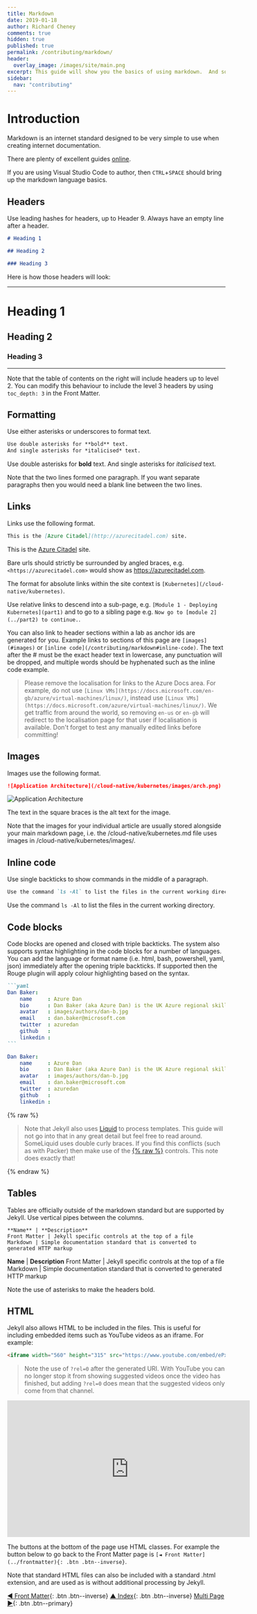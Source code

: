```yaml
---
title: Markdown
date: 2019-01-18
author: Richard Cheney
comments: true
hidden: true
published: true
permalink: /contributing/markdown/
header:
  overlay_image: /images/site/main.png
excerpt: This guide will show you the basics of using markdown.  And some html tricks to use outside of standard markdown support.
sidebar:
  nav: "contributing"
---
```


# Introduction

Markdown is an internet standard designed to be very simple to use when creating internet documentation.

There are plenty of excellent guides [online](https://github.com/adam-p/markdown-here/wiki/Markdown-Cheatsheet).

If you are using Visual Studio Code to author, then `CTRL`+`SPACE` should bring up the markdown language basics.

## Headers

Use leading hashes for headers, up to Header 9. Always have an empty line after a header.

```markdown
# Heading 1

## Heading 2

### Heading 3
```

Here is how those headers will look:

-----------------------

# Heading 1

## Heading 2

### Heading 3

-----------------------

Note that the table of contents on the right will include headers up to level 2. You can modify this behaviour to include the level 3 headers by using `toc_depth: 3` in the Front Matter.

## Formatting

Use either asterisks or underscores to format text.

```markdown
Use double asterisks for **bold** text.
And single asterisks for *italicised* text.
```

Use double asterisks for **bold** text.
And single asterisks for *italicised* text.

Note that the two lines formed one paragraph.  If you want separate paragraphs then you would need a blank line between the two lines.

## Links

Links use the following format.

```markdown
This is the [Azure Citadel](http://azurecitadel.com) site.
```

This is the [Azure Citadel](http://azurecitadel.com) site.

Bare urls should strictly be surrounded by angled braces, e.g. `<https://azurecitadel.com>` would show as <https://azurecitadel.com>.

The format for absolute links within the site context is `[Kubernetes](/cloud-native/kubernetes)`.

Use relative links to descend into a sub-page, e.g. `[Module 1 - Deploying Kubernetes](part1)` and to go to a sibling page e.g. `Now go to [module 2](../part2) to continue.`.

You can also link to header sections within a lab as anchor ids are generated for you. Example links to sections of this page are `[images](#images)` or `[inline code](/contributing/markdown#inline-code)`. The text after the # must be the exact header text in lowercase, any punctuation will be dropped, and multiple words should be hyphenated such as the inline code example.

> Please remove the localisation for links to the Azure Docs area.  For example, do not use `[Linux VMs](https://docs.microsoft.com/en-gb/azure/virtual-machines/linux/)`, instead use `[Linux VMs](https://docs.microsoft.com/azure/virtual-machines/linux/)`. We get traffic from around the world, so removing `en-us` or `en-gb` will redirect to the localisation page for that user if localisation is available. Don't forget to test any manually edited links before committing!

## Images

Images use the following format.

```markdown
![Application Architecture](/cloud-native/kubernetes/images/arch.png)
```

![Application Architecture](/cloud-native/kubernetes/images/arch.png)

The text in the square braces is the alt text for the image.

Note that the images for your individual article are usually stored alongside your main markdown page, i.e. the /cloud-native/kubernetes.md file uses images in /cloud-native/kubernetes/images/.

## Inline code

Use single backticks to show commands in the middle of a paragraph.

```markdown
Use the command `ls -Al` to list the files in the current working directory.
```

Use the command `ls -Al` to list the files in the current working directory.

## Code blocks

Code blocks are opened and closed with triple backticks. The system also supports syntax highlighting in the code blocks for a number of languages.  You can add the language or format name (i.e. html, bash, powershell, yaml, json) immediately after the opening triple backticks.  If supported then the Rouge plugin will apply colour highlighting based on the syntax.

````markdown
```yaml
Dan Baker:
    name     : Azure Dan
    bio      : Dan Baker (aka Azure Dan) is the UK Azure regional skills evangelist
    avatar   : images/authors/dan-b.jpg
    email    : dan.baker@microsoft.com
    twitter  : azuredan
    github   :
    linkedin :
```
````

```yaml
Dan Baker:
    name     : Azure Dan
    bio      : Dan Baker (aka Azure Dan) is the UK Azure regional skills evangelist
    avatar   : images/authors/dan-b.jpg
    email    : dan.baker@microsoft.com
    twitter  : azuredan
    github   :
    linkedin :
```

{% raw %}

> Note that Jekyll also uses [Liquid](https://jekyllrb.com/docs/liquid/) to process templates.  This guide will not go into that in any great detail but feel free to read around.  SomeLiquid uses double curly braces.  If you find this conflicts (such as with Packer) then make use of the [{% raw %}](https://shopify.github.io/liquid/tags/raw/) controls.  This note does exactly that!

{% endraw %}

## Tables

Tables are officially outside of the markdown standard but are supported by Jekyll.  Use vertical pipes between the columns.

```text
**Name** | **Description**
Front Matter | Jekyll specific controls at the top of a file
Markdown | Simple documentation standard that is converted to generated HTTP markup
```

**Name** | **Description**
Front Matter | Jekyll specific controls at the top of a file
Markdown | Simple documentation standard that is converted to generated HTTP markup

Note the use of asterisks to make the headers bold.

## HTML

Jekyll also allows HTML to be included in the files. This is useful for including embedded items such as YouTube videos as an iframe. For example:

```html
<iframe width="560" height="315" src="https://www.youtube.com/embed/ePxAH5YBKP4?rel=0" frameborder="0" allow="autoplay; encrypted-media" allowfullscreen></iframe>
```

> Note the use of `?rel=0` after the generated URI. With YouTube you can no longer stop it from showing suggested videos once the video has finished, but adding `?rel=0` does mean that the suggested videos only come from that channel.

<iframe width="560" height="315" src="https://www.youtube.com/embed/ePxAH5YBKP4?rel=0" frameborder="0" allow="autoplay; encrypted-media" allowfullscreen></iframe>

The buttons at the bottom of the page use HTML classes. For example the button below to go back to the Front Matter page is `[◄ Front Matter](../frontmatter){: .btn .btn--inverse}`.

Note that standard HTML files can also be included with a standard .html extension, and are used as is without additional processing by Jekyll.

[◄ Front Matter](../frontmatter){: .btn .btn--inverse} [▲ Index](../#index){: .btn .btn--inverse} [Multi Page ►](../multipage){: .btn .btn--primary}
